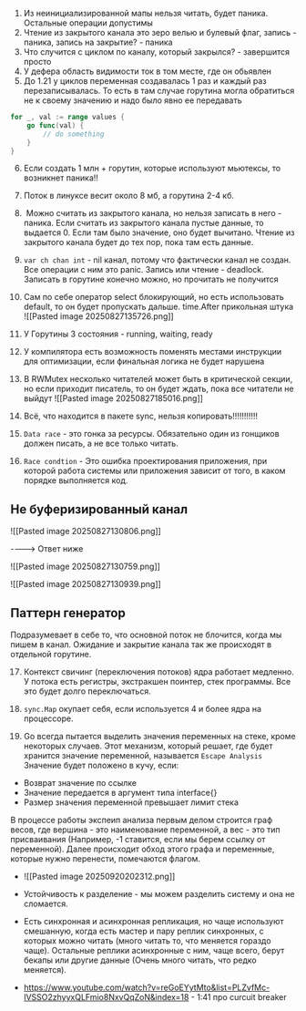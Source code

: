 1. Из неинициализированной мапы нельзя читать, будет паника. Остальные операции допустимы
2. Чтение из закрытого канала это зеро велью и булевый флаг, запись - паника, запись на закрытие? - паника
3. Что случится с циклом по каналу, который закрылся? - завершится просто
4. У дефера область видимости ток в том месте, где он обьявлен
5. До 1.21 у циклов переменная создавалась 1 раз и каждый раз перезаписывалась. То есть в там случае горутина могла обратиться не к своему значению и надо было явно ее передавать
```go
for _, val := range values {
	go func(val) {
		// do something
	}
}
```
6. Если создать 1 млн + горутин, которые используют мьютексы, то возникнет паника!!
7. Поток в линуксе весит около 8 мб, а горутина 2-4 кб.
8.  Можно считать из закрытого канала, но нельзя записать в него -  паника. Если считать из закрытого канала пустые данные, то выдается 0. Если там было значение, оно будет вычитано. Чтение из закрытого канала будет до тех пор, пока там есть данные.
9. `var ch chan int` - nil канал, потому что фактически канал не создан. Все операции с ним это panic. Запись или чтение - deadlock. Записать в горутине конечно можно, но прочитать не получится
10. Сам по себе оператор select блокирующий, но есть использовать default, то он будет пропускать дальше. time.After прикольная штука
![[Pasted image 20250827135726.png]]

11. У Горутины 3 состояния - running, waiting, ready
12. У компилятора есть возможность поменять местами инструкции для оптимизации, если финальная логика не будет нарушена
13. В RWMutex несколько читателей может быть в критической секции, но если приходит писатель, то он будет ждать, пока все читатели не выйдут
![[Pasted image 20250827185016.png]]


14.  Всё, что находится в пакете sync, нельзя копировать!!!!!!!!!!!
15.  ``Data race`` - это гонка за ресурсы. Обязательно один из гонщиков должен писать, а не все только читать.
16. `Race condtion` - Это ошибка проектирования приложения, при которой работа системы или приложения зависит от того, в каком порядке выполняется код.


## Не буферизированный канал
![[Pasted image 20250827130806.png]]

----> Ответ ниже













![[Pasted image 20250827130759.png]]

![[Pasted image 20250827130939.png]]





## Паттерн генератор 

Подразумевает в себе то, что основной поток не блочится, когда мы пишем в канал. Ожидание и закрытие канала так же происходят в отдельной горутине.


17. Контекст свичинг (переключения потоков) ядра работает медленно. У потока есть регистры, экстракшен поинтер, стек программы. Все это будет долго переключаться.

18. `sync.Map` окупает себя, если используется 4 и более ядра на процессоре.

19. Go всегда пытается выделить значения переменных на стеке, кроме некоторых случаев. Этот механизм, который решает, где будет хранится значение переменной, называется `Escape Analysis`
Значение будет положено в кучу, если:
+ Возврат значение по ссылке
+ Значение передается в аргумент типа interface{}
+ Размер значения переменной превышает лимит стека

В процессе работы экспеип анализа первым делом строится граф весов, где вершина - это наименование переменной, а вес - это тип присваивания (Например, -1 ставится, если мы берем ссылку от переменной). Далее происходит обход этого графа и переменные, которые нужно перенести, помечаются флагом.

+ ![[Pasted image 20250920202312.png]]
+ Устойчивость к разделение - мы можем разделить систему и она не сломается.

+ Есть синхронная и асинхронная репликация, но чаще используют смешанную, когда есть мастер и пару реплик синхронных, с которых можно читать (много читать то, что меняется гораздо чаще). Остальные реплики асинхронные с ним, чаще всего, берут бекапы или другие данные (Очень много читать, что редко меняется).
+ https://www.youtube.com/watch?v=reGoEYytMto&list=PLZvfMc-lVSSO2zhyyxQLFmio8NxvQqZoN&index=18 - 1:41 про curcuit breaker